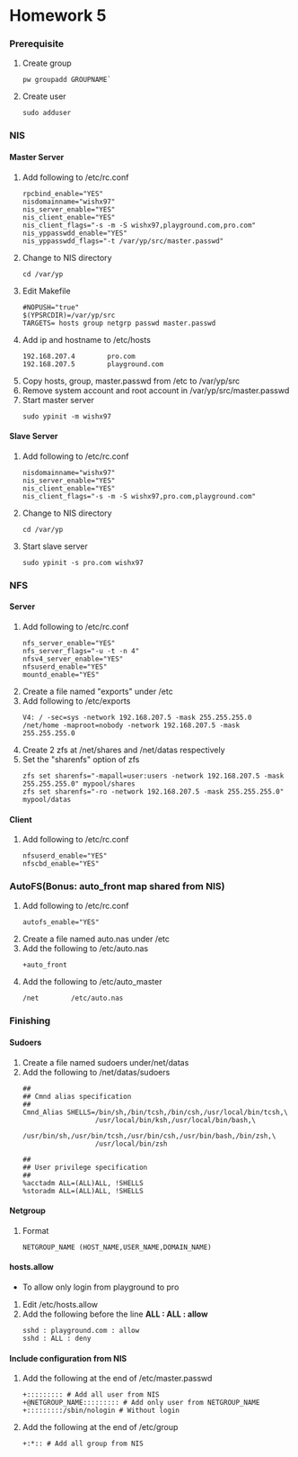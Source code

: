# Homework 5
### Prerequisite
1. Create group
    ```shell
    pw groupadd GROUPNAME`
    ```
2. Create user
    ```shell
    sudo adduser
    ```
### NIS
#### Master Server
1. Add following to /etc/rc.conf
    ```shell
    rpcbind_enable="YES"
    nisdomainname="wishx97"
    nis_server_enable="YES"
    nis_client_enable="YES"
    nis_client_flags="-s -m -S wishx97,playground.com,pro.com"
    nis_yppasswdd_enable="YES"
    nis_yppasswdd_flags="-t /var/yp/src/master.passwd"
    ```
2. Change to NIS directory
   ```shell
   cd /var/yp
   ```
3. Edit Makefile
   ```shell
   #NOPUSH="true"
   $(YPSRCDIR)=/var/yp/src
   TARGETS= hosts group netgrp passwd master.passwd
   ```
4. Add ip and hostname to /etc/hosts
   ```shell
   192.168.207.4		pro.com
   192.168.207.5		playground.com
   ```
5. Copy hosts, group, master.passwd from /etc to /var/yp/src
6. Remove system account and root account in /var/yp/src/master.passwd
7. Start master server
    ```shell
    sudo ypinit -m wishx97
    ```
#### Slave Server
1. Add following to /etc/rc.conf
    ```shellrpcbind_enable="YES"
    nisdomainname="wishx97"
    nis_server_enable="YES"
    nis_client_enable="YES"
    nis_client_flags="-s -m -S wishx97,pro.com,playground.com"
    ```
2. Change to NIS directory
    ```shell
    cd /var/yp
    ```
3. Start slave server
    ```shell
    sudo ypinit -s pro.com wishx97
    ```
### NFS
#### Server
1. Add following to /etc/rc.conf
    ```shell
    nfs_server_enable="YES"
    nfs_server_flags="-u -t -n 4"
    nfsv4_server_enable="YES"
    nfsuserd_enable="YES"
    mountd_enable="YES"
    ```
2. Create a file named "exports" under /etc
3. Add following to /etc/exports
    ```shell
    V4: / -sec=sys -network 192.168.207.5 -mask 255.255.255.0
    /net/home -maproot=nobody -network 192.168.207.5 -mask 255.255.255.0
    ```
4. Create 2 zfs at /net/shares and /net/datas respectively
5. Set the "sharenfs" option of zfs
    ```shell
    zfs set sharenfs="-mapall=user:users -network 192.168.207.5 -mask 255.255.255.0" mypool/shares
    zfs set sharenfs="-ro -network 192.168.207.5 -mask 255.255.255.0" mypool/datas
    ```
#### Client
1. Add following to /etc/rc.conf
    ```shell
    nfsuserd_enable="YES"
    nfscbd_enable="YES"
    ```
### AutoFS(Bonus: auto_front map shared from NIS)
1. Add following to /etc/rc.conf
    ```shell
    autofs_enable="YES"
    ```
2. Create a file named auto.nas under /etc
3. Add the following to /etc/auto.nas
    ```shell
    +auto_front
    ```
4. Add the following to /etc/auto_master
    ```shell
    /net        /etc/auto.nas
    ```
### Finishing
#### Sudoers
1. Create a file named sudoers under/net/datas
2. Add the following to /net/datas/sudoers
    ```shell
    ##
    ## Cmnd alias specification
    ##
    Cmnd_Alias SHELLS=/bin/sh,/bin/tcsh,/bin/csh,/usr/local/bin/tcsh,\
                      /usr/local/bin/ksh,/usr/local/bin/bash,\
                      /usr/bin/sh,/usr/bin/tcsh,/usr/bin/csh,/usr/bin/bash,/bin/zsh,\
                      /usr/local/bin/zsh

    ##
    ## User privilege specification
    ##
    %acctadm ALL=(ALL)ALL, !SHELLS
    %storadm ALL=(ALL)ALL, !SHELLS
    ```
#### Netgroup
1. Format
    ```shell
    NETGROUP_NAME (HOST_NAME,USER_NAME,DOMAIN_NAME)
    ```
#### hosts.allow
* To allow only login from playground to pro
1. Edit /etc/hosts.allow
2. Add the following before the line **ALL : ALL : allow**
    ```shell
    sshd : playground.com : allow
    sshd : ALL : deny
    ```
#### Include configuration from NIS
1. Add the following at the end of /etc/master.passwd
    ```shell
    +::::::::: # Add all user from NIS
    +@NETGROUP_NAME::::::::: # Add only user from NETGROUP_NAME
    +:::::::::/sbin/nologin # Without login
    ```
2. Add the following at the end of /etc/group
    ```shell
    +:*:: # Add all group from NIS
    ```
